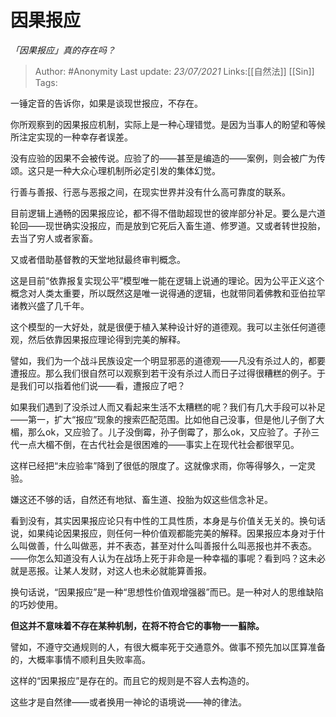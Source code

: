 # 因果报应
*「因果报应」真的存在吗？*

> Author: #Anonymity
> Last update: *23/07/2021* 
> Links:[[自然法]] [[Sin]]
> Tags:    


一锤定音的告诉你，如果是谈现世报应，不存在。

你所观察到的因果报应机制，实际上是一种心理错觉。是因为当事人的盼望和等候所注定实现的一种幸存者误差。

没有应验的因果不会被传说。应验了的——甚至是编造的——案例，则会被广为传颂。这只是一种大众心理机制所必定引发的集体幻觉。

行善与善报、行恶与恶报之间，在现实世界并没有什么高可靠度的联系。

目前逻辑上通畅的因果报应论，都不得不借助超现世的彼岸部分补足。要么是六道轮回——现世确实没报应，而是放到它死后入畜生道、修罗道。又或者转世投胎，去当了穷人或者家畜。

又或者借助基督教的天堂地狱最终审判概念。

这是目前“依靠报复实现公平”模型唯一能在逻辑上说通的理论。因为公平正义这个概念对人类太重要，所以既然这是唯一说得通的逻辑，也就带同着佛教和亚伯拉罕诸教兴盛了几千年。

这个模型的一大好处，就是很便于植入某种设计好的道德观。我可以主张任何道德观，然后依靠因果报应理论得到完美的解释。

譬如，我们为一个战斗民族设定一个明显邪恶的道德观——凡没有杀过人的，都要遭报应。那么我们很自然可以观察到若干没有杀过人而日子过得很糟糕的例子。于是我们可以指着他们说——看，遭报应了吧？

如果我们遇到了没杀过人而又看起来生活不太糟糕的呢？我们有几大手段可以补足——第一，扩大“报应”现象的搜索匹配范围。比如他自己没事，但是他儿子倒了大楣，那么ok，又应验了。儿子没倒霉，孙子倒霉了，那么ok，又应验了。子孙三代一点大楣不倒，在古代社会是很困难的——事实上在现代社会都很罕见。

这样已经把“未应验率”降到了很低的限度了。这就像求雨，你等得够久，一定灵验。

嫌这还不够的话，自然还有地狱、畜生道、投胎为奴这些信念补足。

看到没有，其实因果报应论只有中性的工具性质，本身是与价值关无关的。换句话说，如果纯论因果报应，则任何一种价值观都能完美的解释。因果报应本身对于什么叫做善，什么叫做恶，并不表态，甚至对什么叫善报什么叫恶报也并不表态。——你怎么知道没有人认为在战场上死于非命是一种幸福的事呢？看到吗？这未必就是恶报。让某人发财，对这人也未必就能算善报。

换句话说，“因果报应”是一种“思想性价值观增强器”而已。是一种对人的思维缺陷的巧妙使用。

**但这并不意味着不存在某种机制，在将不符合它的事物一一翦除。**

譬如，不遵守交通规则的人，有很大概率死于交通意外。做事不预先加以匡算准备的，大概率事情不顺利且失败率高。

这样的“因果报应”是存在的。而且它的规则是不容人去构造的。

这些才是自然律——或者换用一神论的语境说——神的律法。



